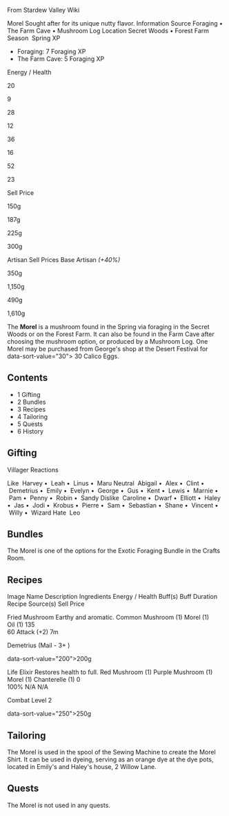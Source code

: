From Stardew Valley Wiki

Morel Sought after for its unique nutty flavor. Information Source Foraging • The Farm Cave • Mushroom Log Location Secret Woods • Forest Farm Season  Spring XP

- Foraging: 7 Foraging XP
- The Farm Cave: 5 Foraging XP

Energy / Health

20

9

28

12

36

16

52

23

Sell Price

150g

187g

225g

300g

Artisan Sell Prices Base Artisan *(+40%)*

350g

1,150g

490g

1,610g

The **Morel** is a mushroom found in the Spring via foraging in the Secret Woods or on the Forest Farm. It can also be found in the Farm Cave after choosing the mushroom option, or produced by a Mushroom Log. One Morel may be purchased from George's shop at the Desert Festival for data-sort-value="30"&gt; 30 Calico Eggs.

## Contents

- 1 Gifting
- 2 Bundles
- 3 Recipes
- 4 Tailoring
- 5 Quests
- 6 History

## Gifting

Villager Reactions

Like  Harvey •  Leah •  Linus •  Maru Neutral  Abigail •  Alex •  Clint •  Demetrius •  Emily •  Evelyn •  George •  Gus •  Kent •  Lewis •  Marnie •  Pam •  Penny •  Robin •  Sandy Dislike  Caroline •  Dwarf •  Elliott •  Haley •  Jas •  Jodi •  Krobus •  Pierre •  Sam •  Sebastian •  Shane •  Vincent •  Willy •  Wizard Hate  Leo

## Bundles

The Morel is one of the options for the Exotic Foraging Bundle in the Crafts Room.

## Recipes

Image Name Description Ingredients Energy / Health Buff(s) Buff Duration Recipe Source(s) Sell Price

Fried Mushroom Earthy and aromatic. Common Mushroom (1) Morel (1) Oil (1) 135  
60 Attack (+2) 7m

Demetrius (Mail - 3+ )

data-sort-value="200"&gt;200g

Life Elixir Restores health to full. Red Mushroom (1) Purple Mushroom (1) Morel (1) Chanterelle (1) 0  
100% N/A N/A

Combat Level 2

data-sort-value="250"&gt;250g

## Tailoring

The Morel is used in the spool of the Sewing Machine to create the Morel Shirt. It can be used in dyeing, serving as an orange dye at the dye pots, located in Emily's and Haley's house, 2 Willow Lane.

## Quests

The Morel is not used in any quests.
